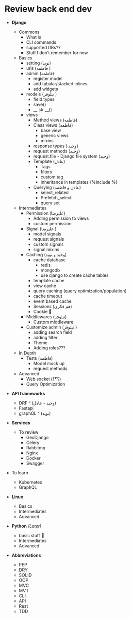 # Review back end dev


- **Django**
   - Commons 
       - What is
       - CLI commands
       - supported DBs?? 
       - Stuff I don't remember for now 
   - Basics
       - setting (نوید) 
       - urls (فاطمه ) 
       - admin (فاطمه) 
           - register model
           - add tabular/stacked inlines 
           - add widgets 
       - models (نیلوفر ) 
           - field types
           - save() 
           - __ str __()
       - views
         - Method views (فاطمه) 
         - Class views (فاطمه) 
             - base view
             - generic views
             - mixins
         - response types ( وحید) 
         - request methods (وحید)
         - request.file - Django file system (وحید)
         - Template (عادل) 
             - Tags
             - filters
             - custom tag 
             - inheritance in templates {%include %} 
         - Querying (عادل و فاطمه) 
             - select_related
             - Prefetch_select
             - query set
   - Intermediates
       - Permission (علیرضا) 
          - Adding permission to views 
          - custom permission 
       - Signal (علیرضا ) 
           - model signals
           - request signals
           - custom signals
           - signal mixins
       - Caching (وحید و نوید) 
           - cache database 
               - redis 
               - mongodb
               - use django to create cache tables
           - template cache
           - view cache
           - query caching (query optimization/population) 
           - cache timeout
           - event based cache 
           - Sessions (هم فکری) 
           - Cookie 🥠 
       - Middlewares (نیلوفر) 
           - Custom middleware
       - Customize admin (نیلوفر ) 
           - adding search field
           - adding filter
           - Theme
           - Adding roles??? 
   - In Depth
       - Tests (فاطمه) 
           - Model mock up 
           - request methods 
   - Advanced
       - Web socket (؟؟؟) 
       - Query Optimization 


- **API frameworks**
    - DRF  ^  (وحید - عادل) 
    - Fastapi
    - graphQL ^ (نوید) ‌

- **Services**
  - To review
    - GeoDjango
    - Celery
    - Rabbitmq
    - Nginx 
    - Docker
    - Swagger
 - To learn
    - Kubernetes
    - GraphQL 
- **Linux** 
    - Basics
    - Intermediates 
    - Advanced 
- **Python** *(Later)*
    - basic stuff 🧐 
    - Intermediates 
    - Advanced 
- **Abbreviations**
    - PEP
    - DRY
    - SOLID
    - OOP
    - MVC 
    - MVT
    - CLI
    - API
    - Rest
    - TDD

